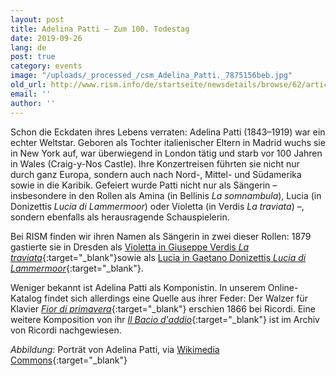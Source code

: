 ```yaml
---
layout: post
title: Adelina Patti – Zum 100. Todestag
date: 2019-09-26
lang: de
post: true
category: events
image: "/uploads/_processed_/csm_Adelina_Patti._7875156beb.jpg"
old_url: http://www.rism.info/de/startseite/newsdetails/browse/62/article/64/the-100th-anniversary-of-adelina-pattis-death.html
email: ''
author: ''
---
```



Schon die Eckdaten ihres Lebens verraten: Adelina Patti (1843–1919) war ein echter Weltstar. Geboren als Tochter italienischer Eltern in Madrid wuchs sie in New York auf, war überwiegend in London tätig und starb vor 100 Jahren in Wales (Craig-y-Nos Castle). Ihre Konzertreisen führten sie nicht nur durch ganz Europa, sondern auch nach Nord-, Mittel- und Südamerika sowie in die Karibik. Gefeiert wurde Patti nicht nur als Sängerin – insbesondere in den Rollen als Amina (in Bellinis _La somnambula_), Lucia (in Donizettis _Lucia di Lammermoor_) oder Violetta (in Verdis _La traviata_) –, sondern ebenfalls als herausragende Schauspielerin.

Bei RISM finden wir ihren Namen als Sängerin in zwei dieser Rollen: 1879 gastierte sie in Dresden als [Violetta in Giuseppe Verdis _La traviata_](https://opac.rism.info/search?id=270000996&View=rism){:target="_blank"}sowie als [Lucia in Gaetano Donizettis _Lucia di Lammermoor_](https://opac.rism.info/search?id=270001056&View=rism){:target="_blank"}.

Weniger bekannt ist Adelina Patti als Komponistin. In unserem Online-Katalog findet sich allerdings eine Quelle aus ihrer Feder: Der Walzer für Klavier [_Fior di primavera_](https://opac.rism.info/search?id=852036536&View=rism){:target="_blank"} erschien 1866 bei Ricordi. Eine weitere Komposition von ihr [_Il Bacio d'addio_](https://www.digitalarchivioricordi.com/en/catalogo/40461){:target="_blank"} ist im Archiv von Ricordi nachgewiesen.

_Abbildung_: Porträt von Adelina Patti, via [Wikimedia Commons](https://commons.wikimedia.org/wiki/File:Adelina_Patti..jpg){:target="_blank"}



<script type="text/javascript">var switchTo5x=true;</script><script type="text/javascript" src="http://w.sharethis.com/button/buttons.js"></script><script type="text/javascript">stLight.options({publisher: "9b601438-1ce1-49d8-bfd7-9cff5df54c17", doNotHash: false, doNotCopy: false, hashAddressBar: false});</script>